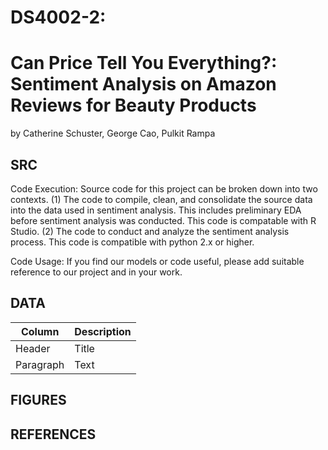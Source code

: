 # DS4002-2: 
# Can Price Tell You Everything?: Sentiment Analysis on Amazon Reviews for Beauty Products
by Catherine Schuster, George Cao, Pulkit Rampa

## SRC
Code Execution:
Source code for this project can be broken down into two contexts. (1) The code to compile, clean, and consolidate the source data into the data used in sentiment analysis. This includes preliminary EDA before sentiment analysis was conducted. This code is compatable with R Studio. (2) The code to conduct and analyze the sentiment analysis process. This code is compatible with python 2.x or higher.

Code Usage:
If you find our models or code useful, please add suitable reference to our project and in your work.

## DATA
| Column      | Description |
| ----------- | ----------- |
| Header      | Title       |
| Paragraph   | Text        |

## FIGURES

## REFERENCES
